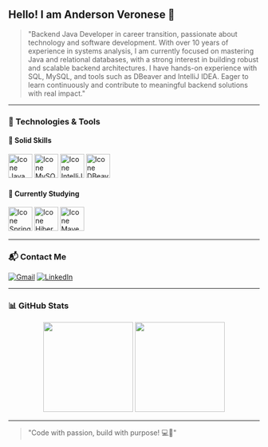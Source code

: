 ## Hello! I am Anderson Veronese 👋

> "Backend Java Developer in career transition, passionate about technology and software development. With over 10 years of experience in systems analysis, I am currently focused on mastering Java and relational databases, with a strong interest in building robust and scalable backend architectures. I have hands-on experience with SQL, MySQL, and tools such as DBeaver and IntelliJ IDEA. Eager to learn continuously and contribute to meaningful backend solutions with real impact."

---

### 🚀 Technologies & Tools

#### 🔧 Solid Skills
<p align="left">
  <a href="https://www.java.com/"><img height="48px" title="Java" alt="Icone Java" src="https://skillicons.dev/icons?i=java"/></a>
  <a href="https://www.mysql.com/"><img height="48px" title="MySQL" alt="Icone MySQL" src="https://skillicons.dev/icons?i=mysql"/></a>
  <a href="https://www.jetbrains.com/idea/"><img height="48px" title="IntelliJ IDEA" alt="Icone IntelliJ" src="https://skillicons.dev/icons?i=idea"/></a>
  <a href="https://dbeaver.io/"><img height="48px" title="DBeaver" alt="Icone DBeaver" src="https://dbeaver.io/wp-content/uploads/2015/09/beaver-head.png"/></a>
</p>

#### 📖 Currently Studying
<p align="left">
  <a href="https://spring.io/"><img height="48px" title="Spring" alt="Icone Spring" src="https://skillicons.dev/icons?i=spring"/></a>
  <a href="https://hibernate.org/"><img height="48px" title="Hibernate" alt="Icone Hibernate" src="https://cdn.jsdelivr.net/gh/devicons/devicon/icons/hibernate/hibernate-original.svg"/></a>
  <a href="https://maven.apache.org/"><img height="48px" title="Maven" alt="Icone Maven" src="https://skillicons.dev/icons?i=maven"/></a>
</p>

---

### 📬 Contact Me

[![Gmail](https://img.shields.io/badge/-Gmail-%23333?style=for-the-badge&logo=gmail&logoColor=white)](mailto:veronese.anderson@gmail.com)
[![LinkedIn](https://img.shields.io/badge/-LinkedIn-%230077B5?style=for-the-badge&logo=linkedin&logoColor=white)](https://www.linkedin.com/in/andersonveronese/)

---

### 📊 GitHub Stats

<div align="center">
  <img loading="lazy" height="180em" src="https://github-readme-stats.vercel.app/api/top-langs/?username=AndersonVeronese&layout=compact&langs_count=7&theme=dracula"/>
  <img loading="lazy" height="180em" src="https://github-readme-stats.vercel.app/api?username=AndersonVeronese&show_icons=true&include_all_commits=true&count_private=true&theme=dracula"/>
</div>

---

> "Code with passion, build with purpose! 💻🚀"
